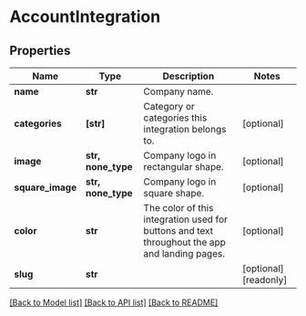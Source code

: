 # AccountIntegration

## Properties
Name | Type | Description | Notes
------------ | ------------- | ------------- | -------------
**name** | **str** | Company name. | 
**categories** | **[str]** | Category or categories this integration belongs to. | [optional] 
**image** | **str, none_type** | Company logo in rectangular shape. | [optional] 
**square_image** | **str, none_type** | Company logo in square shape. | [optional] 
**color** | **str** | The color of this integration used for buttons and text throughout the app and landing pages. | [optional] 
**slug** | **str** |  | [optional] [readonly] 

[[Back to Model list]](../README.md#documentation-for-models) [[Back to API list]](../README.md#documentation-for-api-endpoints) [[Back to README]](../README.md)


